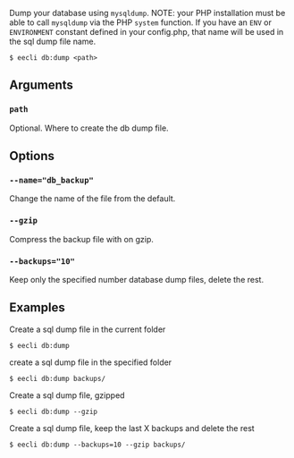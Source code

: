 Dump your database using `mysqldump`. NOTE: your PHP installation must be able to call `mysqldump` via the PHP `system` function. If you have an `ENV` or `ENVIRONMENT` constant defined in your config.php, that name will be used in the sql dump file name.

```
$ eecli db:dump <path>
```

## Arguments

### `path`

Optional. Where to create the db dump file.

## Options

### `--name="db_backup"`

Change the name of the file from the default.

### `--gzip`

Compress the backup file with on gzip.

### `--backups="10"`

Keep only the specified number database dump files, delete the rest.

## Examples

Create a sql dump file in the current folder

```
$ eecli db:dump
```

create a sql dump file in the specified folder

```
$ eecli db:dump backups/
```

Create a sql dump file, gzipped

```
$ eecli db:dump --gzip
```

Create a sql dump file, keep the last X backups and delete the rest

```
$ eecli db:dump --backups=10 --gzip backups/
```